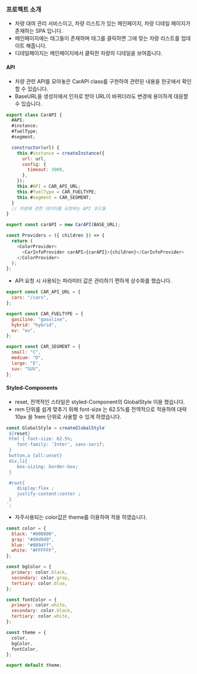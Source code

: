 ### 프로젝트 소개

- 차량 대여 관리 서비스이고, 차량 리스트가 있는 메인페이지, 차량 디테일 페이지가 존재하는 SPA 입니다.
- 메인페이지에는 태그들이 존재하며 태그를 클릭하면 그에 맞는 차량 리스트를 업데이트 해줍니다.
- 디테일페이지는 메인페이지에서 클릭한 차량의 디테일을 보여줍니다.

#### API

- 차량 관련 API를 모아놓은 CarAPI class를 구현하여 관련된 내용을 한곳에서 확인할 수 있습니다.
- BaseURL을 생성자에서 인자로 받아 URL이 바뀌더라도 변경에 용이하게 대응할 수 있습니다.

```javascript
export class CarAPI {
  #API;
  #instance;
  #fuelType;
  #segment;

  constructor(url) {
    this.#instance = createInstance({
      url: url,
      config: {
        timeout: 3000,
      },
    });
    this.#API = CAR_API_URL;
    this.#fuelType = CAR_FUELTYPE;
    this.#segment = CAR_SEGMENT;
  }
  // 차량에 관한 데이터를 요청하는 API 코드들
}

export const carAPI = new CarAPI(BASE_URL);

const Providers = ({ children }) => {
  return (
    <ColorProvider>
      <CarInfoProvider carAPI={carAPI}>{children}</CarInfoProvider>
    </ColorProvider>
  );
};
```

- API 요청 시 사용되는 파라미터 값은 관리하기 편하게 상수화를 했습니다.

```javascript
export const CAR_API_URL = {
  cars: "/cars",
};

export const CAR_FUELTYPE = {
  gasiline: "gasoline",
  hybrid: "hybrid",
  ev: "ev",
};

export const CAR_SEGMENT = {
  small: "C",
  medium: "D",
  large: "E",
  suv: "SUV",
};
```

#### Styled-Components

- reset, 전역적인 스타일은 styled-Component의 GlobalStyle 이용 했습니다.
- rem 단위를 쉽게 맞추기 위해 font-size 는 62.5%를 전역적으로 적용하여 대략 10px 을 1rem 단위로 사용할 수 있게 하였습니다.

```javascript
const GlobalStyle = createGlobalStyle`
 ${reset}
 html { font-size: 62.5%;
	font-family: 'Inter', sans-serif;
 }
 button,a {all:unset}
 div,li{
	box-sizing: border-box;
 }

 #root{
	display:flex ;
	justify-content:center ;
 }
`;
```

- 자주사용되는 color값은 theme를 이용하여 적용 하였습니다.

```javascript
const color = {
  black: "#000000",
  gray: "#d9d9d9",
  blue: "#0094ff",
  white: "#FFFFFF",
};

const bgColor = {
  primary: color.black,
  secondary: color.gray,
  tertiary: color.blue,
};

const fontColor = {
  primary: color.white,
  secondary: color.black,
  tertiary: color.white,
};

const theme = {
  color,
  bgColor,
  fontColor,
};

export default theme;
```
